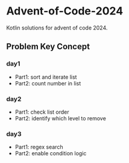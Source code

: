 # Advent-of-Code-2024
Kotlin solutions for advent of code 2024.
## Problem Key Concept
### day1
- Part1: sort and iterate list
- Part2: count number in list
### day2
- Part1: check list order 
- Part2: identify which level to remove
### day3
- Part1: regex search
- Part2: enable condition logic